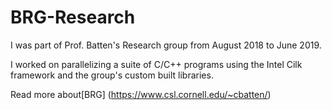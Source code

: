 # BRG-Research

I was part of Prof. Batten's Research group from August 2018 to June 2019. 

I worked on parallelizing a suite of C/C++ programs using the Intel Cilk framework and the group's 
custom built libraries. 

Read more about[BRG] (https://www.csl.cornell.edu/~cbatten/)
